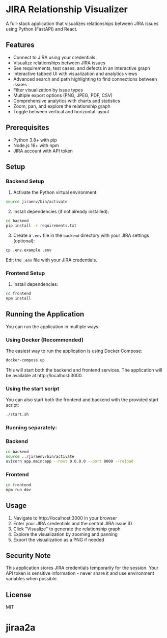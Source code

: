 # JIRA Relationship Visualizer

A full-stack application that visualizes relationships between JIRA issues using Python (FastAPI) and React.

## Features

- Connect to JIRA using your credentials
- Visualize relationships between JIRA issues
- See requirements, test cases, and defects in an interactive graph
- Interactive tabbed UI with visualization and analytics views
- Advanced search and path highlighting to find connections between issues
- Filter visualization by issue types
- Multiple export options (PNG, JPEG, PDF, CSV)
- Comprehensive analytics with charts and statistics
- Zoom, pan, and explore the relationship graph
- Toggle between vertical and horizontal layout

## Prerequisites

- Python 3.8+ with pip
- Node.js 16+ with npm
- JIRA account with API token

## Setup

### Backend Setup

1. Activate the Python virtual environment:

```bash
source jiraenv/bin/activate
```

2. Install dependencies (if not already installed):

```bash
cd backend
pip install -r requirements.txt
```

3. Create a `.env` file in the `backend` directory with your JIRA settings (optional):

```bash
cp .env.example .env
```

Edit the `.env` file with your JIRA credentials.

### Frontend Setup

1. Install dependencies:

```bash
cd frontend
npm install
```

## Running the Application

You can run the application in multiple ways:

### Using Docker (Recommended)

The easiest way to run the application is using Docker Compose:

```bash
docker-compose up
```

This will start both the backend and frontend services. The application will be available at http://localhost:3000.

### Using the start script

You can also start both the frontend and backend with the provided start script:

```bash
./start.sh
```

### Running separately:

### Backend

```bash
cd backend
source ../jiraenv/bin/activate
uvicorn app.main:app --host 0.0.0.0 --port 8000 --reload
```

### Frontend

```bash
cd frontend
npm run dev
```

## Usage

1. Navigate to http://localhost:3000 in your browser
2. Enter your JIRA credentials and the central JIRA issue ID
3. Click "Visualize" to generate the relationship graph
4. Explore the visualization by zooming and panning
5. Export the visualization as a PNG if needed

## Security Note

This application stores JIRA credentials temporarily for the session. Your API token is sensitive information - never share it and use environment variables when possible.

## License

MIT
# jiraa2a
